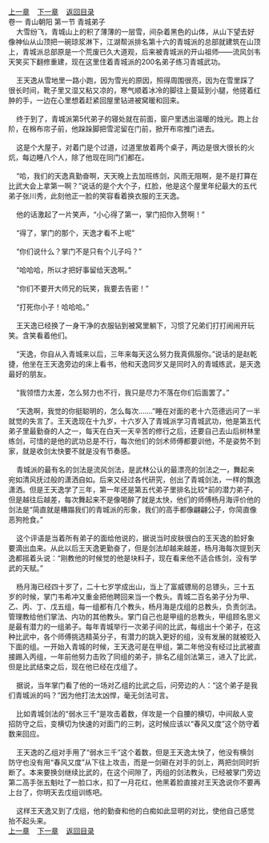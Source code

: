 
[上一章](https://github.com/xiaominghe2014/spider_book/blob/master/book/缺月梧桐/第1章.md)&nbsp;&nbsp;&nbsp;&nbsp;[下一章](https://github.com/xiaominghe2014/spider_book/blob/master/book/缺月梧桐/第3章.md)&nbsp;&nbsp;&nbsp;&nbsp;[返回目录](https://github.com/xiaominghe2014/spider_book/blob/master/book/缺月梧桐/README.md)
<br />卷一 青山朝阳 第一节 青城弟子<br />&nbsp;&nbsp;&nbsp;&nbsp;大雪纷飞，青城山上的积了薄薄的一层雪，间杂着黑色的山体，从山下望去好像神仙从山顶把一碗琼浆淋下，江湖帮派排名第十六的青城派的总部就建筑在山顶上，青城派总部原是一个荒废已久大道观，后来被青城派的开山祖师——流风剑韦天笑买下翻修重建，现在这里住着青城派的200名弟子练习青城武功。<br /><br />&nbsp;&nbsp;&nbsp;&nbsp;王天逸从雪地里一路小跑，因为雪光的原因，照得周围很亮，因为在雪里踩了很长时间，靴子里又湿又粘又凉的，寒气顺着冰冷的脚往上蔓延到小腿，他搓着红肿的手，一边在心里想着赶紧回屋里钻进被窝暖和回来。<br /><br />&nbsp;&nbsp;&nbsp;&nbsp;终于到了，青城派第5代弟子的寝处就在前面，窗户里透出温暖的烛光。跑上台阶，在棉布帘子前，他跺跺脚把雪泥留在门前，掀开布帘推门进去。<br /><br />&nbsp;&nbsp;&nbsp;&nbsp;这是个大屋子，对着门是个过道，过道里放着两个桌子，两边是很大很长的火炕，每边睡八个人，除了他现在同门们都在。<br /><br />&nbsp;&nbsp;&nbsp;&nbsp;“哈，我们的天逸真勤奋啊，天天晚上去加班练剑，风雨无阻啊，是不是打算在比武大会上拿第一啊？”说话的是个大个子，红脸，他是这个屋里年纪最大的五代弟子张川秀，此刻他正一脸的笑容看着换衣服的王天逸。<br /><br />&nbsp;&nbsp;&nbsp;&nbsp;他的话激起了一片笑声，“小心得了第一，掌门招你入赘啊！”<br /><br />&nbsp;&nbsp;&nbsp;&nbsp;“得了，掌门的那个，天逸才看不上呢”<br /><br />&nbsp;&nbsp;&nbsp;&nbsp;“你们说什么？掌门不是只有个儿子吗？”<br /><br />&nbsp;&nbsp;&nbsp;&nbsp;“哈哈哈，所以才把好事留给天逸啊。”<br /><br />&nbsp;&nbsp;&nbsp;&nbsp;“你们不要开大师兄的玩笑，我要去告密！”<br /><br />&nbsp;&nbsp;&nbsp;&nbsp;“打死你小子！哈哈哈。”<br /><br />&nbsp;&nbsp;&nbsp;&nbsp;王天逸已经换了一身干净的衣服钻到被窝里躺下，习惯了兄弟们打打闹闹开玩笑。含笑看着他们。<br /><br />&nbsp;&nbsp;&nbsp;&nbsp;“天逸，你自从入青城来以后，三年来每天这么努力我真佩服你。”说话的是赵乾捷，他坐在王天逸旁边的床上看书，他和天逸同岁又是同时入的青城练武，是天逸最好的朋友。<br /><br />&nbsp;&nbsp;&nbsp;&nbsp;“我领悟力太差，怎么努力也不行，我只是尽力不落在你们后面罢了。”<br /><br />&nbsp;&nbsp;&nbsp;&nbsp;“天逸啊，我觉的你挺聪明的，怎么每次…….”睡在对面的老十六范德远问了一半就觉的失言了。王天逸现在十九岁，十六岁入了青城派学习青城武功，他是第五代弟子里最勤奋的人之一，每天在白天一天辛苦的修行之后，还要自己去山后树林里练剑，可惜的是他的武功总是不行，每次他们的剑术师傅都要训他，不是姿势不到家，就是收剑太快要不就是没有节奏感。<br /><br />&nbsp;&nbsp;&nbsp;&nbsp;青城派的最有名的剑法是流风剑法，是武林公认的最漂亮的剑法之一，舞起来宛如清风抚过般的潇洒自如。后来又经过各代研究，创出了青城剑法，一样的飘逸潇洒。但是王天逸学了三年，第一年还是第五代弟子里排名比较*前的潜力弟子，但是越往后越差，每次舞起来不是像喝醉了就是太快，他们的师傅杨月海评价他的剑法是“简直就是糟蹋我们的青城派的形象，我们的高手都像翩翩公子，你简直像恶狗抢食。”<br /><br />&nbsp;&nbsp;&nbsp;&nbsp;这个评语是当着所有弟子的面给他说的，据说当时皮肤很白的王天逸的脸好象要滴出血来。从此以后王天逸更勤奋了，但是剑法却越来越差，杨月海每次提到天逸都摇着头说：“刚教他的时候觉的他是块料子，现在看来他不适合练剑，没有学武的天赋。”<br /><br />&nbsp;&nbsp;&nbsp;&nbsp;杨月海已经四十岁了，二十七岁学成出山，当上了富威镖局的总镖头，三十五岁的时候，掌门韦希冲又重金把他聘回来当一个教头。青城二百名弟子分为甲、乙、丙、丁、戊五组，每一组都有几个教头，杨月海是戊组的总教头，负责剑法。管理教给他们掌法、内功的其他教头。掌门自己也是甲组的总教头，甲组顾名思义是最有潜力的一组弟子。每年青城举行一次弟子间的比武，每组出十个弟子，在这种比武中，各个师傅挑选精英分子，有潜力的跳入更好的组，没有发展的就被贬入下面的组。一开始入青城的时候，王天逸可是在甲组，第二年他没有经过比武被直接踢入丙组，一年前他努力击败了同组的弟子，排名乙组剑法第三，进入了比武，但是比武结束之后，现在他已经在戊组了。<br /><br />&nbsp;&nbsp;&nbsp;&nbsp;据说，当年掌门看了他的一场对乙组的比武之后，问旁边的人：“这个弟子是我们青城派的吗？”因为他打法太凶悍，毫无剑法可言。<br /><br />&nbsp;&nbsp;&nbsp;&nbsp;比如青城剑法的“弱水三千”是攻击着数，佯攻是一个自腰的横切，中间敌人变招防守之后，变横切为快速的对面门的三刺，这时候应该以“春风又度”这个防守着数来回应。<br /><br />&nbsp;&nbsp;&nbsp;&nbsp;王天逸的乙组对手用了“弱水三千”这个着数，但是王天逸太快了，他没有横剑防守也没有用“春风又度”从下往上攻击，而是一剑砸在对手的剑上，两把剑同时折断了。本来要换剑继续比武的，在这个间隙了，丙组的剑法教头，已经被掌门旁边第二高手张五魁吐了一脸口水，扣了一月花红，他黑着脸直接对王天逸说你不要再上台了，你明天去戊组训练吧。<br /><br />&nbsp;&nbsp;&nbsp;&nbsp;这样王天逸又到了戊组，他的勤奋和他的白痴如此显明的对比，使他自己感觉抬不起头来。 <br />
[上一章](https://github.com/xiaominghe2014/spider_book/blob/master/book/缺月梧桐/第1章.md)&nbsp;&nbsp;&nbsp;&nbsp;[下一章](https://github.com/xiaominghe2014/spider_book/blob/master/book/缺月梧桐/第3章.md)&nbsp;&nbsp;&nbsp;&nbsp;[返回目录](https://github.com/xiaominghe2014/spider_book/blob/master/book/缺月梧桐/README.md)

